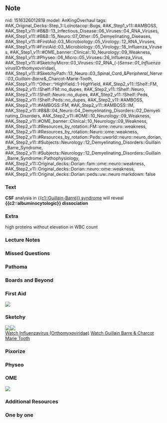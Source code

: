 ## Note
nid: 1516326012819
model: AnKingOverhaul
tags: #AK_Original_Decks::Step_1::Lolnotacop::Bugs, #AK_Step1_v11::#AMBOSS, #AK_Step1_v11::#B&B::13_Infectious_Disease::06_Viruses::04_RNA_Viruses, #AK_Step1_v11::#B&B::15_Neuro::07_Other::05_Demyelinating_Diseases, #AK_Step1_v11::#FirstAid::03_Microbiology::05_Virology::12_RNA_Viruses, #AK_Step1_v11::#FirstAid::03_Microbiology::05_Virology::18_Influenza_Viruses, #AK_Step1_v11::#OME_banner::Clinical::10_Neurology::09_Weakness, #AK_Step1_v11::#Physeo::06_Micro::05_Viruses::26_Influenza_Virus, #AK_Step1_v11::#SketchyMicro::03_Viruses::02_RNA_(-)_Sense::01_Influenzavirus_(Orthomyxoviridae), #AK_Step1_v11::#SketchyPath::13_Neuro::03_Spinal_Cord_&_Peripheral_Nerve::03_Guillain-Barre_&_Charcot-Marie-Tooth, #AK_Step1_v11::^Other::^HighYield::1-HighYield, #AK_Step2_v11::!Shelf::FM, #AK_Step2_v11::!Shelf::FM::no_dupes, #AK_Step2_v11::!Shelf::Neuro, #AK_Step2_v11::!Shelf::Neuro::no_dupes, #AK_Step2_v11::!Shelf::Peds, #AK_Step2_v11::!Shelf::Peds::no_dupes, #AK_Step2_v11::#AMBOSS, #AK_Step2_v11::#AMBOSS::FM, #AK_Step2_v11::#AMBOSS::IM, #AK_Step2_v11::#B&B::04_Neuro::04_Demyelinating_Disorders::02_Demyelinating_Disorders, #AK_Step2_v11::#OME::10_Neurology::09_Weakness, #AK_Step2_v11::#OME_banner::Clinical::10_Neurology::09_Weakness, #AK_Step2_v11::#Resources_by_rotation::FM::ome::neuro::weakness, #AK_Step2_v11::#Resources_by_rotation::Neuro::ome::weakness, #AK_Step2_v11::#Resources_by_rotation::Peds::uworld::neuro::neuro_dorian, #AK_Step2_v11::#Subjects::Neurology::12_Demyelinating_Disorders::Guillain_Barre_Syndrome, #AK_Step2_v11::#Subjects::Neurology::12_Demyelinating_Disorders::Guillain_Barre_Syndrome::Pathophysiology, #AK_Step2_v11::Original_decks::Dorian::fam::ome::neuro::weakness, #AK_Step2_v11::Original_decks::Dorian::neuro::ome::weakness, #AK_Step2_v11::Original_decks::Dorian::peds::uw::neuro
markdown: false

### Text
<b>CSF</b> analysis in <u>{{c1::Guillain-Barré}} syndrome</u> will
reveal <b>{{c2::albuminocytologic}} dissociation</b>

### Extra
high proteins without elevation in WBC count

### Lecture Notes


### Missed Questions


### Pathoma


### Boards and Beyond


### First Aid
<img src="1.png">

### Sketchy
<div><img src=
"GBS%20albumino-cytologic%20dissociation_1566160514431.jpg"><img src="Zoverall%20picture-e89f56384b3307e4e89fe7b15899c39190c71dd5.JPG"></div><a href="https://dashboard.sketchy.com/study/medical/courses/medical-microbiology/units/medical-microbiology-viruses/videos/medical-microbiology-viruses-rna-viruses-negative-sense-influenzavirus-orthomyxoviridae?utm_source=anki&utm_medium=partnership&utm_campaign=february_update&utm_content=medical">Watch
Influenzavirus (Orthomyxoviridae)</a> <a href=
"https://dashboard.sketchy.com/study/medical/courses/medical-microbiology/units/medical-microbiology-viruses/videos/medical-microbiology-viruses-rna-viruses-negative-sense-influenzavirus-orthomyxoviridae?utm_source=anki&utm_medium=partnership&utm_campaign=february_update&utm_content=medical">
Watch Guillain Barre & Charcot Marie Tooth</a>

### Pixorize


### Physeo


### OME
<div class="ome-widget">
  <a href=
  "https://onlinemeded.org/spa/neurology/weakness/acquire?ref=anki">
  <img src="_OME_AnkiFlashcards_Lesson_5.png"></a>
</div>

### Additional Resources


### One by one

